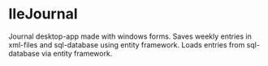 # IleJournal

Journal desktop-app made with windows forms. Saves weekly entries in xml-files and sql-database using entity framework.
Loads entries from sql-database via entity framework.
